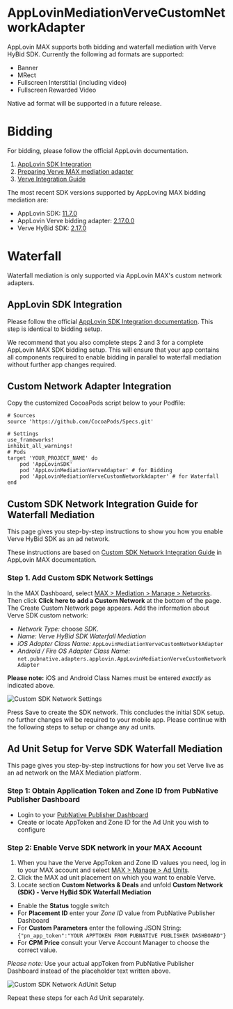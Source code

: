 # AppLovinMediationVerveCustomNetworkAdapter
AppLovin MAX supports both bidding and waterfall mediation with Verve HyBid SDK.
Currently the following ad formats are supported:
* Banner
* MRect
* Fullscreen Interstitial (including video)
* Fullscreen Rewarded Video

Native ad format will be supported in a future release.

# Bidding
For bidding, please follow the official AppLovin documentation.
1. [AppLovin SDK Integration](https://dash.applovin.com/documentation/mediation/ios/getting-started/integration#integration)
2. [Preparing Verve MAX mediation adapter](https://dash.applovin.com/documentation/mediation/ios/mediation-adapters?network=VERVE_NETWORK)
3. [Verve Integration Guide](https://dash.applovin.com/documentation/mediation/ios/mediation-setup/verve#verve-integration-guide)

The most recent SDK versions supported by AppLoving MAX bidding mediation are:
* AppLovin SDK: [11.7.0](https://github.com/AppLovin/AppLovin-MAX-SDK-iOS/releases)
* AppLovin Verve bidding adapter: [2.17.0.0](https://github.com/AppLovin/AppLovin-MAX-SDK-iOS/blob/master/Verve/CHANGELOG.md)
* Verve HyBid SDK: [2.17.0](https://github.com/pubnative/pubnative-hybid-ios-sdk/releases)

# Waterfall
Waterfall mediation is only supported via AppLovin MAX's custom network adapters.

## AppLovin SDK Integration
Please follow the official [AppLovin SDK Integration documentation](https://dash.applovin.com/documentation/mediation/ios/getting-started/integration#integration). This step is identical to bidding setup.

We recommend that you also complete steps 2 and 3 for a complete AppLovin MAX SDK bidding setup. This will ensure that your app contains all components required to enable bidding in parallel to waterfall mediation without further app changes required.

## Custom Network Adapter Integration

Copy the customized CocoaPods script below to your Podfile:

```
# Sources
source 'https://github.com/CocoaPods/Specs.git'

# Settings
use_frameworks!
inhibit_all_warnings!
# Pods
target 'YOUR_PROJECT_NAME' do
    pod 'AppLovinSDK'
    pod 'AppLovinMediationVerveAdapter' # for Bidding
    pod 'AppLovinMediationVerveCustomNetworkAdapter' # for Waterfall
end
```

## Custom SDK Network Integration Guide for Waterfall Mediation
This page gives you step-by-step instructions to show you how you enable Verve HyBid SDK as an ad network.

These instructions are based on [Custom SDK Network Integration Guide](https://dash.applovin.com/documentation/mediation/ios/mediation-setup/custom-sdk) in AppLovin MAX documentation.

### Step 1. Add Custom SDK Network Settings
In the MAX Dashboard, select [MAX > Mediation > Manage > Networks](https://dash.applovin.com/o/mediation/networks/). Then click **Click here to add a Custom Network** at the bottom of the page. The Create Custom Network page appears. Add the information about Verve SDK custom network:
* *Network Type:* choose *SDK*.
* *Name:* *Verve HyBid SDK Waterfall Mediation*
* *iOS Adapter Class Name:* `AppLovinMediationVerveCustomNetworkAdapter`
* *Android / Fire OS Adapter Class Name:* `net.pubnative.adapters.applovin.AppLovinMediationVerveCustomNetworkAdapter`

**Please note:** iOS and Android Class Names must be entered _exactly_ as indicated above.

![Custom SDK Network Settings](https://github.com/pubnative/pubnative-hybid-android-sdk/wiki/Images/applovin-custom-sdk-network-settings.png)

Press Save to create the SDK network.
This concludes the initial SDK setup. no further changes will be required to your mobile app.
Please continue with the following steps to setup or change any ad units.

## Ad Unit Setup for Verve SDK Waterfall Mediation
This page gives you step-by-step instructions for how you set Verve live as an ad network on the MAX Mediation platform.

### Step 1: Obtain Application Token and Zone ID from PubNative Publisher Dashboard
* Login to your [PubNative Publisher Dashboard](https://dashboard.pubnative.net/)
* Create or locate AppToken and Zone ID for the Ad Unit you wish to configure

### Step 2: Enable Verve SDK network in your MAX Account

1. When you have the Verve AppToken and Zone ID values you need, log in to your MAX account and select [MAX > Manage > Ad Units](https://dash.applovin.com/o/mediation/ad_units/).
2. Click the MAX ad unit placement on which you want to enable Verve.
3. Locate section **Custom Networks & Deals** and unfold **Custom Network (SDK) - Verve HyBid SDK Waterfall Mediation**
* Enable the **Status** toggle switch
* For **Placement ID** enter your *Zone ID* value from PubNative Publisher Dashboard
* For **Custom Parameters** enter the following JSON String: `{"pn_app_token":"YOUR APPTOKEN FROM PUBNATIVE PUBLISHER DASHBOARD"}`
* For **CPM Price** consult your Verve Account Manager to choose the correct value.

*Please note:* Use your actual appToken from PubNative Publisher Dashboard instead of the placeholder text written above.

![Custom SDK Network AdUnit Setup](https://github.com/pubnative/pubnative-hybid-android-sdk/wiki/Images/applovin-custom-network-adunit.png)

Repeat these steps for each Ad Unit separately.
